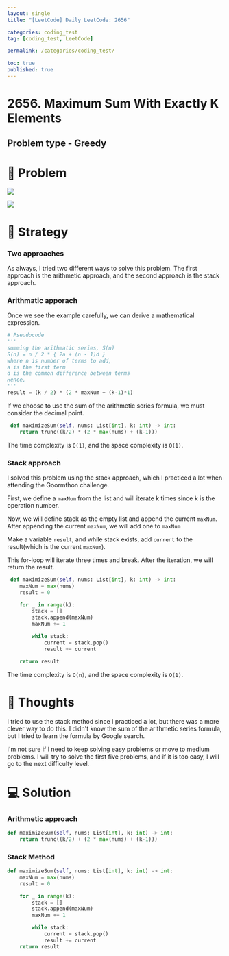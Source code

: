 ```yaml
---
layout: single
title: "[LeetCode] Daily LeetCode: 2656"

categories: coding_test
tag: [coding_test, LeetCode]

permalink: /categories/coding_test/

toc: true
published: true
---
```


# 2656. Maximum Sum With Exactly K Elements

## Problem type - Greedy

# 🧩 Problem

![](https://velog.velcdn.com/images/devbang/post/b3385afb-28d1-4d54-9583-14024469bad9/image.png)

![](https://velog.velcdn.com/images/devbang/post/5dd22e6d-92dd-4d28-8a9d-e37754597312/image.png)

# 🎯 Strategy

### Two approaches

As always, I tried two different ways to solve this problem. The first approach is the arithmetic approach, and the second approach is the stack approach.

### Arithmatic apporach

Once we see the example carefully, we can derive a mathematical expression.

```python
# Pseudocode
'''
summing the arithmatic series, S(n)
S(n) = n / 2 * { 2a + (n - 1)d }
where n is number of terms to add,
a is the first term
d is the common difference between terms
Hence,
'''
result = (k / 2) * (2 * maxNum + (k-1)*1)
```

If we choose to use the sum of the arithmetic series formula, we must consider the decimal point.

```python
 def maximizeSum(self, nums: List[int], k: int) -> int:
 	return trunc((k/2) * (2 * max(nums) + (k-1)))
```

The time complexity is `O(1)`, and the space complexity is `O(1)`.

### Stack approach

I solved this problem using the stack approach, which I practiced a lot when attending the Goormthon challenge.

First, we define a `maxNum` from the list and will iterate k times since k is the operation number.

Now, we will define stack as the empty list and append the current `maxNum`. After appending the current `maxNum`, we will add one to `maxNum`

Make a variable `result`, and while stack exists, add `current` to the result(which is the current `maxNum`).

This for-loop will iterate three times and break. After the iteration, we will return the result.

```python
 def maximizeSum(self, nums: List[int], k: int) -> int:
 	maxNum = max(nums)
    result = 0

    for _ in range(k):
    	stack = []
    	stack.append(maxNum)
        maxNum += 1

        while stack:
        	current = stack.pop()
            result += current

    return result
```

The time complexity is `O(n)`, and the space complexity is `O(1)`.

# 📌 Thoughts

I tried to use the stack method since I practiced a lot, but there was a more clever way to do this. I didn't know the sum of the arithmetic series formula, but I tried to learn the formula by Google search.

I'm not sure if I need to keep solving easy problems or move to medium problems. I will try to solve the first five problems, and if it is too easy, I will go to the next difficulty level.

# 💻 Solution

### Arithmetic approach

```python
def maximizeSum(self, nums: List[int], k: int) -> int:
	return trunc((k/2) + (2 * max(nums) + (k-1)))
```

### Stack Method

```python
def maximizeSum(self, nums: List[int], k: int) -> int:
	maxNum = max(nums)
    result = 0

    for _ in range(k):
    	stack = []
        stack.append(maxNum)
        maxNum += 1

        while stack:
        	current = stack.pop()
            result += current
	return result
```
